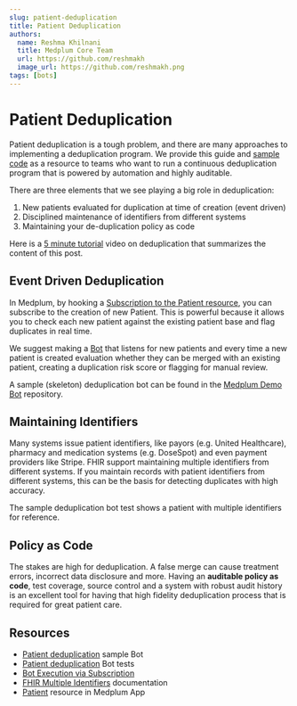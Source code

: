 ```yaml
---
slug: patient-deduplication
title: Patient Deduplication
authors:
  name: Reshma Khilnani
  title: Medplum Core Team
  url: https://github.com/reshmakh
  image_url: https://github.com/reshmakh.png
tags: [bots]
---
```


# Patient Deduplication

Patient deduplication is a tough problem, and there are many approaches to implementing a deduplication program. We provide this guide and [sample code](https://github.com/medplum/medplum-demo-bots) as a resource to teams who want to run a continuous deduplication program that is powered by automation and highly auditable.

There are three elements that we see playing a big role in deduplication:

1. New patients evaluated for duplication at time of creation (event driven)
2. Disciplined maintenance of identifiers from different systems
3. Maintaining your de-duplication policy as code

Here is a [5 minute tutorial](https://youtu.be/Umar0gFUMBw) video on deduplication that summarizes the content of this post.

## Event Driven Deduplication

In Medplum, by hooking a [Subscription to the Patient resource](/docs/bots/bot-basics#executing-automatically-using-a-subscription), you can subscribe to the creation of new Patient. This is powerful because it allows you to check each new patient against the existing patient base and flag duplicates in real time.

We suggest making a [Bot](/docs/bots/bot-basics) that listens for new patients and every time a new patient is created evaluation whether they can be merged with an existing patient, creating a duplication risk score or flagging for manual review.

A sample (skeleton) deduplication bot can be found in the [Medplum Demo Bot](https://github.com/medplum/medplum-demo-bots) repository.

## Maintaining Identifiers

Many systems issue patient identifiers, like payors (e.g. United Healthcare), pharmacy and medication systems (e.g. DoseSpot) and even payment providers like Stripe. FHIR support maintaining multiple identifiers from different systems. If you maintain records with patient identifiers from different systems, this can be the basis for detecting duplicates with high accuracy.

The sample deduplication bot test shows a patient with multiple identifiers for reference.

## Policy as Code

The stakes are high for deduplication. A false merge can cause treatment errors, incorrect data disclosure and more. Having an **auditable policy as code**, test coverage, source control and a system with robust audit history is an excellent tool for having that high fidelity deduplication process that is required for great patient care.

## Resources

- [Patient deduplication](https://github.com/medplum/medplum-demo-bots/blob/main/src/deduplication/merge-matching-patients.ts) sample Bot
- [Patient deduplication](https://github.com/medplum/medplum-demo-bots/blob/main/src/deduplication/merge-matching-patients.test.ts) Bot tests
- [Bot Execution via Subscription](/docs/bots/bot-basics#executing-automatically-using-a-subscription)
- [FHIR Multiple Identifiers](/docs/fhir-basics#naming-data-identifiers) documentation
- [Patient](https://app.medplum.com/Patient) resource in Medplum App

